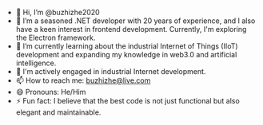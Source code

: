 - 👋 Hi, I’m @buzhizhe2020
- 👀 I’m a seasoned .NET developer with 20 years of experience, and I also have a keen interest in frontend development. Currently, I'm exploring the Electron framework.
- 🌱 I’m currently learning about the industrial Internet of Things (IIoT) development and expanding my knowledge in web3.0 and artificial intelligence.
- 💼 I'm actively engaged in industrial Internet development.
- 📫 How to reach me: buzhizhe@live.com
- 😄 Pronouns: He/Him
- ⚡ Fun fact: I believe that the best code is not just functional but also elegant and maintainable.


